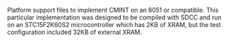 Platform support files to implement CMINT on an 8051 or compatible. This particular implementation was designed to be
compiled with SDCC and run on an STC15F2K60S2 microcontroller which has 2KB of XRAM, but the test configuration
included 32KB of external XRAM.
